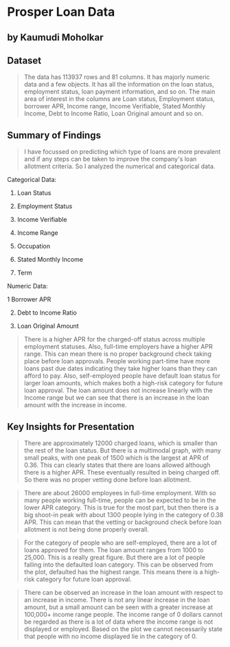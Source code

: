 # Prosper Loan Data
## by Kaumudi Moholkar


## Dataset

> The data has 113937 rows and 81 columns. It has majorly numeric data and a few objects. It has all the information on the loan status, employment status, loan payment information, and so on.  The main area of interest in the columns are Loan status, Employment status, borrower APR, Income range, Income Verifiable, Stated Monthly Income, Debt to Income Ratio, Loan Original amount and so on. 

## Summary of Findings

> I have focussed on predicting which type of loans are more prevalent and if any steps can be taken to improve the company's loan allotment criteria. So I analyzed the numerical and categorical data. 

Categorical Data:

1. Loan Status

2. Employment Status

3. Income Verifiable

4. Income Range

5. Occupation

6. Stated Monthly Income

7. Term

Numeric Data:

1  Borrower APR

2. Debt to Income Ratio

3. Loan Original Amount

> There is a higher APR for the charged-off status across multiple employment statuses. Also, full-time employers have a higher APR range. This can mean there is no proper background check taking place before loan approvals. 
    People working part-time have more loans past due dates indicating they take higher loans than they can afford to pay. Also, self-employed people have default loan status for larger loan amounts, which makes both a high-risk category for future loan approval. 
    The loan amount does not increase linearly with the Income range but we can see that there is an increase in the loan amount with the increase in income.


## Key Insights for Presentation

> There are approximately 12000 charged loans, which is smaller than the rest of the loan status. But there is a multimodal graph, with many small peaks, with one peak of 1500 which is the largest at APR of 0.36. This can clearly states that there are loans allowed although there is a higher APR. These eventually resulted in being charged off. So there was no proper vetting done before loan allotment.

> There are about 26000 employees in full-time employment. With so many people working full-time, people can be expected to be in the lower APR category. This is true for the most part, but then there is a big shoot-in peak with about 1300 people lying in the category of 0.38 APR. This can mean that the vetting or background check before loan allotment is not being done properly overall. 

> For the category of people who are self-employed, there are a lot of loans approved for them. The loan amount ranges from 1000 to 25,000. This is a really great figure. But there are a lot of people falling into the defaulted loan category. This can be observed from the plot, defaulted has the highest range. This means there is a high-risk category for future loan approval.

> There can be observed an increase in the loan amount with respect to an increase in income. There is not any linear increase in the loan amount, but a small amount can be seen with a greater increase at 100,000+ income range people. The income range of 0 dollars cannot be regarded as there is a lot of data where the income range is not displayed or employed. Based on the plot we cannot necessarily state that people with no income displayed lie in the category of 0. 
